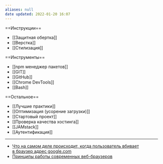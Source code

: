 ```yaml
---
aliases: null
date updated: 2022-01-20 16:07
---
```


==Инструкции==

- [[Защитная обертка]]
- [[Верстка]]
- [[Стилизация]]

==Инструменты==

- [[npm менеджер пакетов]]
- [[GIT]]
- [[GitHub]]
- [[Chrome DevTools]]
- [[Bash]]


==Остальное==

- [[Лучшие практики]]
- [[Оптимизация (усорение загрузки)]]
- [[Стартовый проект]]
- [[Проверка качества хостинга]]
- [[JAMstack]]
- [[Аутентификация]]

---

- [Что на самом деле происходит, когда пользователь вбивает в браузер адрес google.com](https://htmlacademy.ru/blog/education/what/brauzer-google)
- [Принципы работы современных веб-браузеров](https://www.html5rocks.com/ru/tutorials/internals/howbrowserswork/)
